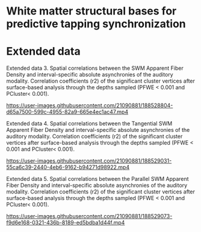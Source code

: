 # White matter structural bases for predictive tapping synchronization 
# Extended data

Extended data 3. Spatial correlations between the SWM Apparent Fiber Density and  interval-specific absolute asynchronies of the auditory modality.  Correlation coefficients (r2) of the significant cluster vertices after surface-based analysis through the depths sampled (PFWE < 0.001 and PCluster< 0.001).


https://user-images.githubusercontent.com/21090881/188528804-d65a7500-599c-4955-82a9-665e4ec1ac47.mp4

Extended data 4.  Spatial correlations between the Tangential SWM Apparent Fiber Density and interval-specific absolute asynchronies of the auditory modality.  Correlation coefficients (r2) of the significant cluster vertices after surface-based analysis through the depths sampled (PFWE < 0.001 and PCluster< 0.001).

https://user-images.githubusercontent.com/21090881/188529031-55ca6c39-2440-4eb6-9162-b94271d98922.mp4

Extended data 5. Spatial correlations between the Parallel SWM Apparent Fiber Density and interval-specific absolute asynchronies of the auditory modality.  Correlation coefficients (r2) of the significant cluster vertices after surface-based analysis through the depths sampled (PFWE < 0.001 and PCluster< 0.001).

https://user-images.githubusercontent.com/21090881/188529073-f9d6e168-0321-436b-8189-ed5bdba1d44f.mp4


